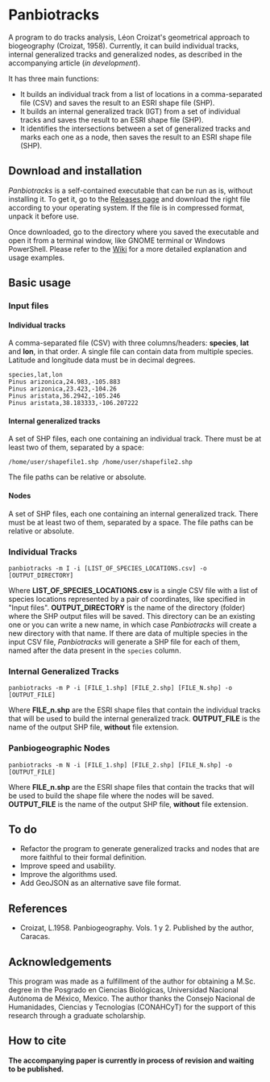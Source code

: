 # Panbiotracks

A program to do tracks analysis, Léon Croizat's geometrical approach to biogeography (Croizat, 1958). Currently, it can build individual tracks, internal generalized tracks and generalized nodes, as described in the accompanying article (*in development*).

It has three main functions:

- It builds an individual track from a list of locations in a comma-separated file (CSV) and saves the result to an ESRI shape file (SHP).
- It builds an internal generalized track (IGT) from a set of individual tracks and saves the result to an ESRI shape file (SHP).
- It identifies the intersections between a set of generalized tracks and marks each one as a node, then saves the result to an ESRI shape file (SHP).

## Download and installation

*Panbiotracks* is a self-contained executable that can be run as is, without installing it. To get it, go to the [Releases page](https://github.com/cfnnmcg/panbiotracks/releases) and download the right file according to your operating system. If the file is in compressed format, unpack it before use.

Once downloaded, go to the directory where you saved the executable and open it from a terminal window, like GNOME terminal or Windows PowerShell. Please refer to the [Wiki](https://github.com/cfnnmcg/panbiotracks/wiki) for a more detailed explanation and usage examples.

## Basic usage

### Input files

#### Individual tracks

A comma-separated file (CSV) with three columns/headers: **species**, **lat** and **lon**, in that order. A single file can contain data from multiple species. Latitude and longitude data must be in decimal degrees.

```csv
species,lat,lon
Pinus arizonica,24.983,-105.883
Pinus arizonica,23.423,-104.26
Pinus aristata,36.2942,-105.246
Pinus aristata,38.183333,-106.207222
```

#### Internal generalized tracks

A set of SHP files, each one containing an individual track. There must be at least two of them, separated by a space:

```console
/home/user/shapefile1.shp /home/user/shapefile2.shp
```

The file paths can be relative or absolute.

#### Nodes

A set of SHP files, each one containing an internal generalized track. There must be at least two of them, separated by a space. The file paths can be relative or absolute.

### Individual Tracks

```console
panbiotracks -m I -i [LIST_OF_SPECIES_LOCATIONS.csv] -o [OUTPUT_DIRECTORY]
```

Where **LIST_OF_SPECIES_LOCATIONS.csv** is a single CSV file with a list of species locations represented by a pair of coordinates, like specified in "Input files". **OUTPUT_DIRECTORY** is the name of the directory (folder) where the SHP output files will be saved. This directory can be an existing one or you can write a new name, in which case *Panbiotracks* will create a new directory with that name. If there are data of multiple species in the input CSV file, *Panbiotracks* will generate a SHP file for each of them, named after the data present in the `species` column.

### Internal Generalized Tracks

```console
panbiotracks -m P -i [FILE_1.shp] [FILE_2.shp] [FILE_N.shp] -o [OUTPUT_FILE]
```

Where **FILE_n.shp** are the ESRI shape files that contain the individual tracks that will be used to build the internal generalized track. **OUTPUT_FILE** is the name of the output SHP file, **without** file extension.

### Panbiogeographic Nodes

```console
panbiotracks -m N -i [FILE_1.shp] [FILE_2.shp] [FILE_N.shp] -o [OUTPUT_FILE]
```

Where **FILE_n.shp** are the ESRI shape files that contain the tracks that will be used to build the shape file where the nodes will be saved. **OUTPUT_FILE** is the name of the output SHP file, **without** file extension.

## To do

- Refactor the program to generate generalized tracks and nodes that are more faithful to their formal definition.
- Improve speed and usability.
- Improve the algorithms used.
- Add GeoJSON as an alternative save file format.

## References

- Croizat, L.1958. Panbiogeography. Vols. 1 y 2. Published by the author, Caracas.

## Acknowledgements

This program was made as a fulfillment of the author for obtaining a M.Sc. degree in the Posgrado en Ciencias Biológicas, Universidad Nacional Autónoma de México, Mexico. The author thanks the Consejo Nacional de Humanidades, Ciencias y Tecnologías (CONAHCyT) for the support of this research through a graduate scholarship.

## How to cite

**The accompanying paper is currently in process of revision and waiting to be published.**
